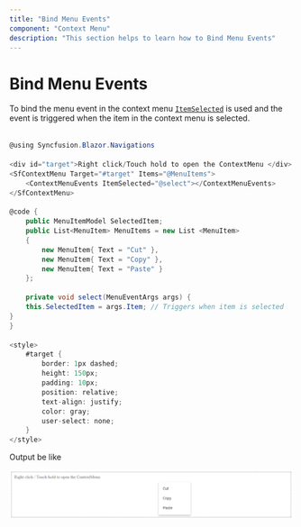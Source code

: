 ```yaml
---
title: "Bind Menu Events"
component: "Context Menu"
description: "This section helps to learn how to Bind Menu Events"
---
```


# Bind Menu Events

To bind the menu event in the context menu [`ItemSelected`](https://help.syncfusion.com/cr/blazor/Syncfusion.Blazor~Syncfusion.Blazor.DropDowns.SfListBox~ItemSelected.html) is used and the event is triggered when the item in the context menu is selected.

```csharp

@using Syncfusion.Blazor.Navigations

<div id="target">Right click/Touch hold to open the ContextMenu </div>
<SfContextMenu Target="#target" Items="@MenuItems">
    <ContextMenuEvents ItemSelected="@select"></ContextMenuEvents>
</SfContextMenu>

@code {
    public MenuItemModel SelectedItem;
    public List<MenuItem> MenuItems = new List <MenuItem>
    {
        new MenuItem{ Text = "Cut" },
        new MenuItem{ Text = "Copy" },
        new MenuItem{ Text = "Paste" }
    };

    private void select(MenuEventArgs args) {
    this.SelectedItem = args.Item; // Triggers when item is selected
}
}

<style>
    #target {
        border: 1px dashed;
        height: 150px;
        padding: 10px;
        position: relative;
        text-align: justify;
        color: gray;
        user-select: none;
    }
</style>

```

Output be like

![Context Menu Sample](./../images/context-menu.png)